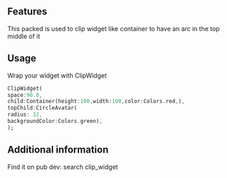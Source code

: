 ## Features

This packed is used to clip widget like container to have an arc in the top middle of it

## Usage

Wrap your widget with ClipWidget

```dart
ClipWidget(
space:90.0,
child:Container(height:100,width:100,color:Colors.red,),
topChild:CircleAvatar(
radius: 32,
backgroundColor:Colors.green),
);
```

## Additional information

Find it on pub dev: search clip_widget
